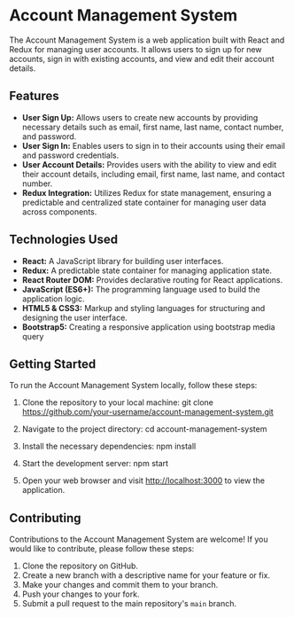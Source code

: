 # Account Management System

The Account Management System is a web application built with React and Redux for managing user accounts. It allows users to sign up for new accounts, sign in with existing accounts, and view and edit their account details.

## Features

- **User Sign Up:** Allows users to create new accounts by providing necessary details such as email, first name, last name, contact number, and password.
- **User Sign In:** Enables users to sign in to their accounts using their email and password credentials.
- **User Account Details:** Provides users with the ability to view and edit their account details, including email, first name, last name, and contact number.
- **Redux Integration:** Utilizes Redux for state management, ensuring a predictable and centralized state container for managing user data across components.

## Technologies Used

- **React:** A JavaScript library for building user interfaces.
- **Redux:** A predictable state container for managing application state.
- **React Router DOM:** Provides declarative routing for React applications.
- **JavaScript (ES6+):** The programming language used to build the application logic.
- **HTML5 & CSS3:** Markup and styling languages for structuring and designing the user interface.
- **Bootstrap5:** Creating a responsive application using bootstrap media query

## Getting Started

To run the Account Management System locally, follow these steps:

1. Clone the repository to your local machine:
   git clone https://github.com/your-username/account-management-system.git
   
2. Navigate to the project directory:
   cd account-management-system
   
3. Install the necessary dependencies:
   npm install
   
4. Start the development server:
   npm start

   
5. Open your web browser and visit [http://localhost:3000](http://localhost:3000) to view the application.

## Contributing

Contributions to the Account Management System are welcome! If you would like to contribute, please follow these steps:

1. Clone the repository on GitHub.
2. Create a new branch with a descriptive name for your feature or fix.
3. Make your changes and commit them to your branch.
4. Push your changes to your fork.
5. Submit a pull request to the main repository's `main` branch.








